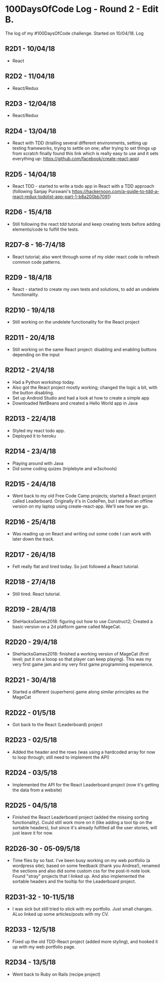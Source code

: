 # 100DaysOfCode Log - Round 2 - Edit B.

The log of my #100DaysOfCode challenge. Started on 10/04/18.
Log

## R2D1 - 10/04/18
- React

## R2D2 - 11/04/18
- React/Redux

## R2D3 - 12/04/18
- React/Redux

## R2D4 - 13/04/18
- React with TDD (trialling several different environments, setting up testing frameworks, trying to settle on one; after trying to set things up from scratch finally found this link which is really easy to use and it sets everything up: https://github.com/facebook/create-react-app)

## R2D5 - 14/04/18
- React TDD - started to write a todo app in React with a TDD approach (following Sanjay Purswani's https://hackernoon.com/a-guide-to-tdd-a-react-redux-todolist-app-part-1-b8a200bb7091)

## R2D6 - 15/4/18
- Still following the react tdd tutorial and keep creating tests before adding elements/code to fulfill the tests. 

## R2D7-8 - 16-7/4/18
- React tutorial; also went through some of my older react code to refresh common code patterns.

## R2D9 - 18/4/18
- React - started to create my own tests and solutions, to add an undelete functionality. 

## R2D10 - 19/4/18
- Still working on the undelete functionality for the React project

## R2D11 - 20/4/18
- Still working on the same React project: disabling and enabling buttons depending on the input

## R2D12 - 21/4/18
- Had a Python workshop today.
- Also got the React project mostly working; changed the logic a bit, with the button disabling.
- Set up Android Studio and had a look at how to create a simple app
- Downloaded NetBeans and created a Hello World app in Java

## R2D13 - 22/4/18
- Styled my react todo app.
- Deployed it to heroku

## R2D14 - 23/4/18
- Playing around with Java
- Did some coding quizes (triplebyte and w3schools)

## R2D15 - 24/4/18
- Went back to my old Free Code Camp projects; started a React project called Leaderboard. Originally it's in CodePen, but I started an offline version on my laptop using create-react-app. We'll see how we go.

## R2D16 - 25/4/18
- Was reading up on React and writing out some code I can work with later down the track.

## R2D17 - 26/4/18
- Felt really flat and tired today. So just followed a React tutorial.

## R2D18 - 27/4/18
- Still tired. React tutorial.

## R2D19 - 28/4/18
- SheHacksGames2018: figuring out how to use Construct2; Created a basic version on a 2d platform game called MageCat.

## R2D20 - 29/4/18
- SheHacksGames2018: finished a working version of MageCat (first level; put it on a looop so that player can keep playing). This was my very first game jam and my very first game programming experience.

## R2D21 - 30/4/18
- Started a different (superhero) game along similar principles as the MageCat

## R2D22 - 01/5/18
- Got back to the React (Leaderboard) project

## R2D23 - 02/5/18
- Added the header and the rows (was using a hardcoded array for now to loop through; still need to implement the API)

## R2D24 - 03/5/18
- Implemented the API for the React Leaderboard project (now it's getting the data from a website)

## R2D25 - 04/5/18
- Finished the React Leaderboard project (added the missing sorting functionality). Could still work more on it (like adding a tool tip on the sortable headers), but since it's already fulfilled all the user stories, will just leave it for now.

## R2D26-30 - 05-09/5/18
- Time flies by so fast. I've been busy working on my web portfolio (a wordpress site); based on some feedback (thank you Andrea!), renamed the sections and also did some custom css for the post-it-note look. Found "stray" projects that I linked up. And also implemented the sortable headers and the tooltip for the Leaderboard project. 

## R2D31-32 - 10-11/5/18
- I was sick but still tried to stick with my portfolio. Just small changes. ALso linked up some articles/posts with my CV.

## R2D33 - 12/5/18
- Fixed up the old TDD-React project (added more styling), and hooked it up with my web portfolio page.

## R2D34 - 13/5/18
- Went back to Ruby on Rails (recipe project)

